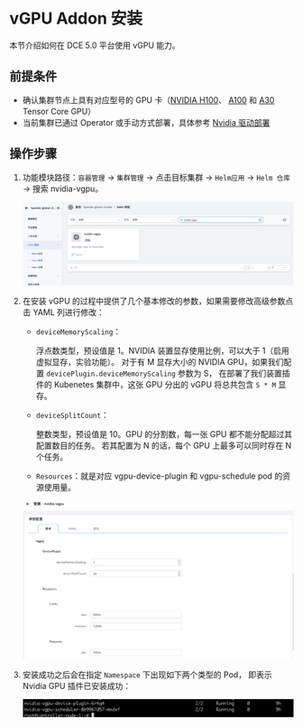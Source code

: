 # vGPU Addon 安装

本节介绍如何在 DCE 5.0 平台使用 vGPU 能力。

## 前提条件

- 确认集群节点上具有对应型号的 GPU 卡（[NVIDIA H100](https://www.nvidia.com/en-us/data-center/h100/)、
  [A100](https://www.nvidia.com/en-us/data-center/a100/) 和
  [A30](https://www.nvidia.com/en-us/data-center/products/a30-gpu/) Tensor Core GPU）
- 当前集群已通过 Operator 或手动方式部署，具体参考 [Nvidia 驱动部署](install_nvidia_driver_of_operator.md)

## 操作步骤

1. 功能模块路径：`容器管理` -> `集群管理` -> 点击目标集群 -> `Helm应用` -> `Helm 仓库` -> 搜索 nvidia-vgpu。

    ![Alt text](./images/vgpu-addon.png)

2. 在安装 vGPU 的过程中提供了几个基本修改的参数，如果需要修改高级参数点击 YAML 列进行修改：

    - `deviceMemoryScaling`：

        浮点数类型，预设值是 1。NVIDIA 装置显存使用比例，可以大于 1（启用虚拟显存，实验功能）。
        对于有 M 显存大小的 NVIDIA GPU，如果我们配置 `devicePlugin.deviceMemoryScaling` 参数为 S，
        在部署了我们装置插件的 Kubenetes 集群中，这张 GPU 分出的 vGPU 将总共包含 `S * M` 显存。

    - `deviceSplitCount`：

        整数类型，预设值是 10。GPU 的分割数，每一张 GPU 都不能分配超过其配置数目的任务。
        若其配置为 N 的话，每个 GPU 上最多可以同时存在 N 个任务。

    - `Resources`：就是对应 vgpu-device-plugin 和 vgpu-schedule pod 的资源使用量。

    ![Alt text](./images/vgpu-pararm.png)

3. 安装成功之后会在指定 `Namespace` 下出现如下两个类型的 Pod，
   即表示 Nvidia GPU 插件已安装成功：
   
    ![Alt text](./images/vgpu-pod.png)
